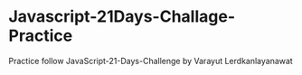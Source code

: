 # Javascript-21Days-Challage-Practice
Practice follow JavaScript-21-Days-Challenge  by Varayut Lerdkanlayanawat
